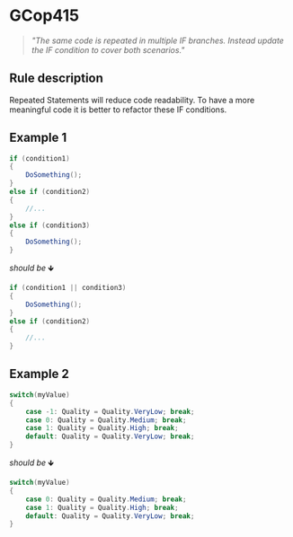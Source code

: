 ﻿# GCop415

> *"The same code is repeated in multiple IF branches. Instead update the IF condition to cover both scenarios."*


## Rule description
Repeated Statements will reduce code readability. To have a more meaningful code it is better to refactor these IF conditions.

## Example 1
```csharp
if (condition1)
{
    DoSomething();
}
else if (condition2)
{
    //...
}
else if (condition3)
{
    DoSomething();
}
```
*should be* 🡻

```csharp
if (condition1 || condition3)
{
    DoSomething();
}
else if (condition2)
{
    //...
}
```

## Example 2
```csharp
switch(myValue)
{
    case -1: Quality = Quality.VeryLow; break;
    case 0: Quality = Quality.Medium; break;
    case 1: Quality = Quality.High; break;
    default: Quality = Quality.VeryLow; break;    
}
```
*should be* 🡻

```csharp
switch(myValue)
{
    case 0: Quality = Quality.Medium; break;
    case 1: Quality = Quality.High; break;
    default: Quality = Quality.VeryLow; break;    
}
```

